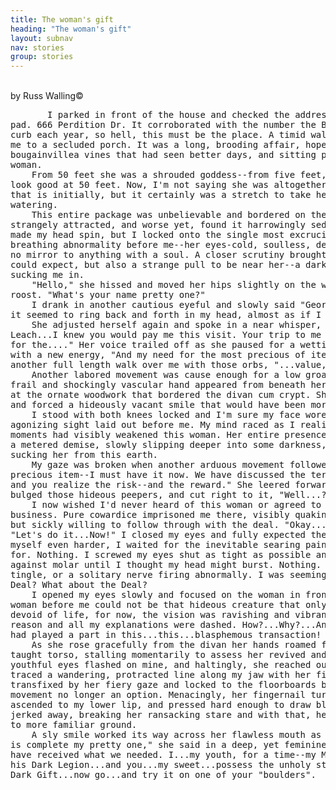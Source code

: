 ```yaml
---
title: The woman's gift
heading: "The woman's gift"
layout: subnav
nav: stories
group: stories
---
```


<br>
by Russ Walling&copy;

<pre>       I parked in front of the house and checked the address I'd scribbled on my note 
pad. 666 Perdition Dr. It corroborated with the number the Boy Scouts paint on the 
curb each year, so hell, this must be the place. A timid walk up the driveway brought 
me to a secluded porch. It was a long, brooding affair, hopelessly covered with 
bougainvillea vines that had seen better days, and sitting poised at the far end--was a 
woman.      
	From 50 feet she was a shrouded goddess--from five feet, she was working hard to 
look good at 50 feet. Now, I'm not saying she was altogether unpleasant to gaze upon, 
that is initially, but it certainly was a stretch to take her all in without my eyes 
watering.     
	This entire package was unbelievable and bordered on the insufferable, yet I was 
strangely attracted, and worse yet, found it harrowingly seductive. The overall view 
made my head spin, but I locked onto the single most excruciating feature of the 
breathing abnormality before me--her eyes-cold, soulless, dead eyes. These orbs were 
no mirror to anything with a soul. A closer scrutiny brought the instant repulsion one 
could expect, but also a strange pull to be near her--a dark and powerful gravity was 
sucking me in.      
	"Hello," she hissed and moved her hips slightly on the well worn divan that was her 
roost. "What's your name pretty one?"      
	I drank in another cautious eyeful and slowly said "George-George Leach." As I said 
it seemed to ring back and forth in my head, almost as if I were saying it for the first time.     
	She adjusted herself again and spoke in a near whisper, "I expected you...George 
Leach...I knew you would pay me this visit. Your trip to me is about need...your need
for the...." Her voice trailed off as she paused for a wetting of her lips. She started again 
with a new energy, "And my need for the most precious of items...An item you...," she stole 
another full length walk over me with those orbs, "...value, yet will not miss."     
	Another labored movement was cause enough for a low groan to leak from her. A 
frail and shockingly vascular hand appeared from beneath her garments and clutched 
at the ornate woodwork that bordered the divan cum crypt. She slowly righted herself 
and forced a hideously vacant smile that would have been more at home on a moray.      
	I stood with both knees locked and I'm sure my face wore the mimicry of the 
agonizing sight laid out before me. My mind raced as I realized that even the last few 
moments had visibly weakened this woman. Her entire presence was being forced into 
a metered demise, slowly slipping deeper into some darkness, a darkness that was 
sucking her from this earth. 
    My gaze was broken when another arduous movement followed curtly with, "That 
precious item--I must have it now. We have discussed the terms of this transaction, 
and you realize the risk--and the reward." She leered forward with dire anticipation, 
bulged those hideous peepers, and cut right to it, "Well...?"     
	I now wished I'd never heard of this woman or agreed to any of this "transaction" 
business. Pure cowardice imprisoned me there, visibly quaking, definitely confused, 
but sickly willing to follow through with the deal. "Okay...," I cravenly blurted out, 
"Let's do it...Now!" I closed my eyes and fully expected the worst. Nothing. Bracing 
myself even harder, I waited for the inevitable searing pain I had so poorly prepared 
for. Nothing. I screwed my eyes shut as tight as possible and rigorously forced molar 
against molar until I thought my head might burst. Nothing. Not a twitch, a burn, a 
tingle, or a solitary nerve firing abnormally. I was seemingly unchanged...but the 
Deal? What about the Deal?     
	I opened my eyes slowly and focused on the woman in front of me. Surely this 
woman before me could not be that hideous creature that only seconds ago was so 
devoid of life, for now, the vision was ravishing and vibrant. Cloudy madness replaced 
reason and all my explanations were dashed. How?...Why?...And God forgive me, but I 
had played a part in this...this...blasphemous transaction! 
    As she rose gracefully from the divan her hands roamed freely over her newly 
taught torso, stalling momentarily to assess her revived and ample baggage. Her 
youthful eyes flashed on mine, and haltingly, she reached out toward me and slowly 
traced a wandering, protracted line along my jaw with her fingernail. I stood 
transfixed by her fiery gaze and locked to the floorboards by her touch, the luxury of 
movement no longer an option. Menacingly, her fingernail turned the stubbly corner, 
ascended to my lower lip, and pressed hard enough to draw blood. Instinctively I 
jerked away, breaking her ransacking stare and with that, her hand receded graciously 
to more familiar ground.     
	A sly smile worked its way across her flawless mouth as she started to speak, "It 
is complete my pretty one," she said in a deep, yet feminine and sultry voice. "We both 
have received what we needed. I...my youth, for a time--my Master...another soul for 
his Dark Legion...and you...my sweet...possess the unholy strength that comes with the 
Dark Gift...now go...and try it on one of your "boulders".</pre>



